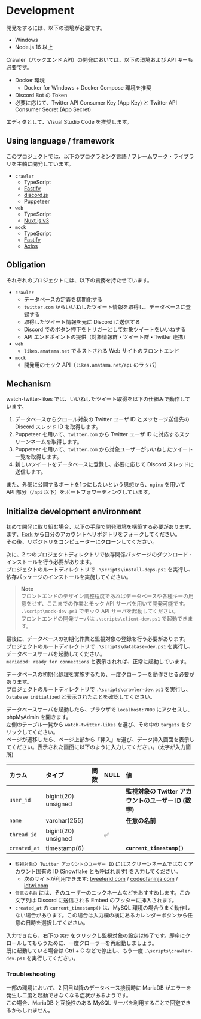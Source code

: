 # Development

開発をするには、以下の環境が必要です。

- Windows
- Node.js 16 以上

Crawler（バックエンド API）の開発においては、以下の環境および API キーも必要です。

- Docker 環境
  - Docker for Windows + Docker Compose 環境を推奨
- Discord Bot の Token
- 必要に応じて、Twitter API Consumer Key (App Key) と Twitter API Consumer Secret (App Secret)

エディタとして、Visual Studio Code を推奨します。

## Using language / framework

このプロジェクトでは、以下のプログラミング言語 / フレームワーク・ライブラリを主軸に開発しています。

- `crawler`
  - TypeScript
  - [Fastify](https://www.fastify.io)
  - [discord.js](https://discord.js.org)
  - [Puppeteer](https://pptr.dev/)
- `web`
  - TypeScript
  - [Nuxt.js v3](https://nuxt.com)
- `mock`
  - TypeScript
  - [Fastify](https://www.fastify.io)
  - [Axios](https://axios-http.com/)

## Obligation

それぞれのプロジェクトには、以下の責務を持たせています。

- `crawler`
  - データベースの定義を初期化する
  - `twitter.com` からいいねしたツイート情報を取得し、データベースに登録する
  - 取得したツイート情報を元に Discord に送信する
  - Discord でのボタン押下をトリガーとして対象ツイートをいいねする
  - API エンドポイントの提供（対象情報群・ツイート群・Twitter 連携）
- `web`
  - `likes.amatama.net` でホストされる Web サイトのフロントエンド
- `mock`
  - 開発用のモック API（`likes.amatama.net/api` のラッパ）

## Mechanism

watch-twitter-likes では、いいねしたツイート取得を以下の仕組みで動作しています。

1. データベースからクロール対象の Twitter ユーザ ID とメッセージ送信先の Discord スレッド ID を取得します。
2. Puppeteer を用いて、`twitter.com` から Twitter ユーザ ID に対応するスクリーンネームを取得します。
3. Puppeteer を用いて、`twitter.com` から対象ユーザーがいいねしたツイート一覧を取得します。
4. 新しいツイートをデータベースに登録し、必要に応じて Discord スレッドに送信します。

また、外部に公開するポートを1つにしたいという思想から、`nginx` を用いて API 部分（`/api` 以下）をポートフォワーディングしています。

## Initialize development environment

初めて開発に取り組む場合、以下の手段で開発環境を構築する必要があります。
まず、[Fork](https://github.com/tomacheese/watch-twitter-likes/fork) から自分のアカウントへリポジトリをフォークしてください。  
その後、リポジトリをコンピューターにクローンしてください。

次に、2 つのプロジェクトディレクトリで依存関係パッケージのダウンロード・インストールを行う必要があります。  
プロジェクトのルートディレクトリで `.\scripts\install-deps.ps1` を実行し、依存パッケージのインストールを実施してください。

> **Note**  
> フロントエンドのデザイン調整程度であればデータベースや各種キーの用意をせず、ここまでの作業とモック API サーバを用いて開発可能です。  
> `.\script\mock-dev.ps1` でモック API サーバを起動してください。  
> フロントエンドの開発サーバは `.\scripts\client-dev.ps1` で起動できます。

最後に、データベースの初期化作業と監視対象の登録を行う必要があります。  
プロジェクトのルートディレクトリで `.\scripts\database-dev.ps1` を実行し、データベースサーバを起動してください。  
`mariadbd: ready for connections` と表示されれば、正常に起動しています。

データベースの初期化処理を実施するため、一度クローラーを動作させる必要があります。  
プロジェクトのルートディレクトリで `.\scripts\crawler-dev.ps1` を実行し、`Database initialized` と表示されたことを確認してください。

データベースサーバを起動したら、ブラウザで `localhost:7000` にアクセスし、phpMyAdmin を開きます。  
左側のテーブル一覧から `watch-twitter-likes` を選び、その中の `targets` をクリックしてください。  
ページが遷移したら、ページ上部から「挿入」を選び、データ挿入画面を表示してください。表示された画面に以下のように入力してください。(太字が入力箇所)

| カラム       | タイプ              | 関数 | NULL | 値                                                    |
| :----------- | :------------------ | :--- | :--- | :---------------------------------------------------- |
| `user_id`    | bigint(20) unsigned |      |      | **監視対象の Twitter アカウントのユーザー ID (数字)** |
| `name`       | varchar(255)        |      |      | **任意の名前**                                        |
| `thread_id`  | bigint(20) unsigned |      | ✅   |                                                       |
| `created_at` | timestamp(6)        |      |      | **`current_timestamp()`**                             |

- `監視対象の Twitter アカウントのユーザー ID` にはスクリーンネームではなくアカウント固有の ID (Snowflake とも呼ばれます) を入力してください。
  - 次のサイトが利用できます: [tweeterid.com](https://tweeterid.com/) / [codeofaninja.com](https://www.codeofaninja.com/tools/find-twitter-id/) / [idtwi.com](https://idtwi.com/)
- `任意の名前` には、そのユーザーのニックネームなどをおすすめします。この文字列は Discord に送信される Embed のフッターに挿入されます。
- `created_at` の `current_timestamp()` は、MySQL 環境の場合うまく動作しない場合があります。この場合は入力欄の横にあるカレンダーボタンから任意の日時を選択してください。

入力できたら、右下の `実行` をクリックし監視対象の設定は終了です。即座にクロールしてもらうために、一度クローラーを再起動しましょう。  
既に起動している場合は Ctrl + C などで停止し、もう一度 `.\scripts\crawler-dev.ps1` を実行してください。

### Troubleshooting

一部の環境において、2 回目以降のデータベース接続時に MariaDB がエラーを発生し二度と起動できなくなる症状があるようです。  
この場合、MariaDB と互換性のある MySQL サーバを利用することで回避できるかもしれません。
